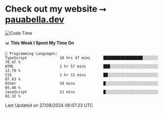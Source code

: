 # Check out my website ⭢ [pauabella.dev](https://pauabella.dev)

<!--START_SECTION:waka-->
![Code Time](http://img.shields.io/badge/Code%20Time-3%2C661%20hrs%2050%20mins-blue)

📊 **This Week I Spent My Time On** 

```text
💬 Programming Languages: 
TypeScript               10 hrs 47 mins      ██████████████████░░░░░░░   70.47 % 
HTML                     1 hr 57 mins        ███░░░░░░░░░░░░░░░░░░░░░░   12.79 % 
CSS                      1 hr 11 mins        ██░░░░░░░░░░░░░░░░░░░░░░░   07.83 % 
Other                    50 mins             █░░░░░░░░░░░░░░░░░░░░░░░░   05.46 % 
JavaScript               21 mins             █░░░░░░░░░░░░░░░░░░░░░░░░   02.32 % 
```


 Last Updated on 27/08/2024 06:07:23 UTC
<!--END_SECTION:waka-->

